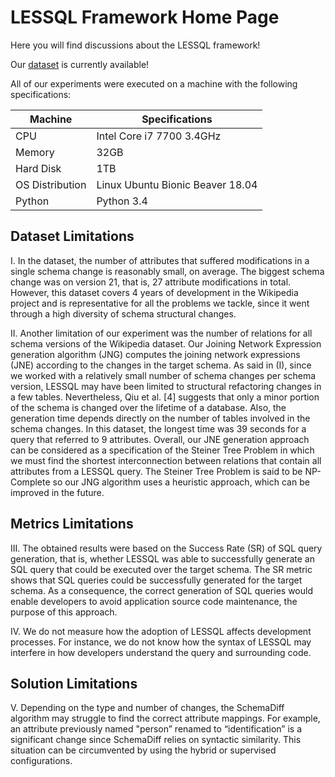 # LESSQL Framework Home Page

Here you will find discussions about the LESSQL framework!

Our [dataset](https://github.com/anonymousyouser/LESSQL/blob/master/dataset.zip) is currently available!

All of our experiments were executed on a machine with the following specifications:

Machine | Specifications
------- | --------------
CPU | Intel Core i7 7700 3.4GHz
Memory | 32GB
Hard Disk | 1TB
OS Distribution | Linux Ubuntu Bionic Beaver 18.04
Python | Python 3.4

## Dataset Limitations

I. In the dataset, the number of attributes that suffered modifications in a single schema change is reasonably small, on average. The biggest schema change was on version 21, that is, 27 attribute modifications in total. However, this dataset covers 4 years of development in the Wikipedia project and is representative for all the problems we tackle, since it went through a high diversity of schema structural changes.

II. Another limitation of our experiment was the number of relations for all schema versions of the Wikipedia dataset. Our Joining Network Expression generation algorithm (JNG) computes the joining network expressions (JNE) according to the changes in the target schema. As said in (I), since we worked with a relatively small number of schema changes per schema version, LESSQL may have been limited to structural refactoring changes in a few tables. Nevertheless,  Qiu et al. [4] suggests that only a minor portion of the schema is changed over the lifetime of a database. Also, the generation time depends directly on the number of tables involved in the schema changes. In this dataset, the longest time was 39 seconds for a query that referred to 9 attributes. Overall, our JNE generation approach can be considered as a specification of the Steiner Tree Problem in which we must find the shortest interconnection between relations that contain all attributes from a LESSQL query. The Steiner Tree Problem is said to be NP-Complete so our JNG algorithm uses a heuristic approach, which can be improved in the future.

## Metrics Limitations

III. The obtained results were based on the Success Rate (SR) of SQL query generation, that is, whether LESSQL was able to successfully generate an SQL query that could be executed over the target schema. The SR metric shows that  SQL queries could be successfully generated for the target schema. As a consequence, the correct generation of SQL queries would enable developers to avoid application source code maintenance, the purpose of this approach.

IV. We do not measure how the adoption of LESSQL affects development processes. For instance, we do not know how the syntax of LESSQL may interfere in how developers understand the query and surrounding code.

## Solution Limitations

V. Depending on the type and number of changes, the SchemaDiff algorithm may struggle to find the correct attribute mappings. For example, an attribute previously named "person” renamed to “identification” is a significant change since SchemaDiff relies on syntactic similarity. This situation can be circumvented by using the hybrid or supervised configurations.
